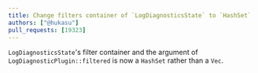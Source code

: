 ```yaml
---
title: Change filters container of `LogDiagnosticsState` to `HashSet`
authors: ["@hukasu"]
pull_requests: [19323]
---
```


`LogDiagnosticsState`'s filter container and the argument of
`LogDiagnosticPlugin::filtered` is now a `HashSet` rather than a `Vec`.
